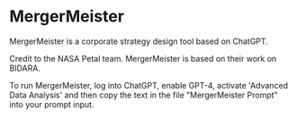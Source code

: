 # MergerMeister
MergerMeister is a corporate strategy design tool based on ChatGPT.


Credit to the NASA Petal team. MergerMeister is based on their work on BIDARA.

To run MergerMeister, log into ChatGPT, enable GPT-4, activate 'Advanced Data Analysis' and then copy the text in the file "MergerMeister Prompt" into your prompt input.
